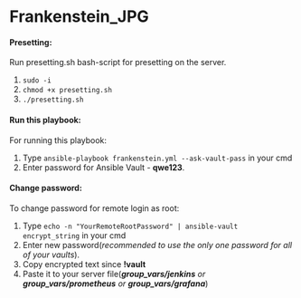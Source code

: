# Frankenstein_JPG

#### Presetting:
Run presetting.sh bash-script for presetting on the server.
1) ```sudo -i```
2) ```chmod +x presetting.sh```
3) ```./presetting.sh```


#### Run this playbook:
For running this playbook:
1) Type ```ansible-playbook frankenstein.yml --ask-vault-pass``` in your cmd
2) Enter password for Ansible Vault - **qwe123**.
#### Change password:
To change password for remote login as root:

1) Type ```echo -n "YourRemoteRootPassword" | ansible-vault encrypt_string``` in your cmd
2) Enter new password(_recommended to use the only one password for all of your vaults_).
3) Copy encrypted text since **!vault**
4) Paste it to your server file(_**group_vars/jenkins** or **group_vars/prometheus** or **group_vars/grafana**_)


